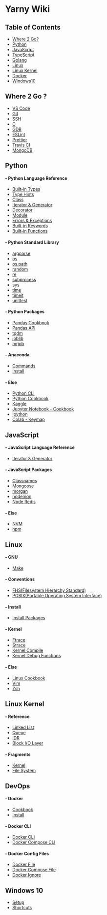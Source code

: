 Yarny Wiki
==========

Table of Contents
-----------------
- [Where 2 Go?](#where-2-go)
- [Python](#python)
- [JavaScript](#javascript)
- [TypeScript](#typescript)
- [Golang](#golang)
- [Linux](#linux)
- [Linux Kernel](#linux-kernel)
- [Docker](#docker)
- [Windows10](#windows10)

Where 2 Go ?
------------
- [VS Code](./where/vscode.md)
- [Git](./where/git.md)
- [SSH](./where/ssh.md)
- [C](./where/c.md)
- [GDB](./where/gdb.md)
- [ESLint](./where/eslint.md)
- [Prettier](./where/prettier.md)
- [Travis CI](./where/travis_ci.md)
- [MongoDB](./where/mongodb.md)

Python
------
#### - Python Language Reference
- [Built-in Types](./python/language_reference/built-in_types.md)
- [Type Hints](./python/language_reference/type_hints.md)
- [Class](./python/language_reference/class.md)
- [Iterator & Generator](./python/language_reference/iterator_&_generator.md)
- [Decorator](./python/language_reference/decorator.md)
- [Module](./python/language_reference/module.md)
- [Errors & Exceptions](./python/language_reference/errors_&_exceptions.md)
- [Built-in Keywords](./python/language_reference/built-in_keywords.md)
- [Built-in Functions](./python/language_reference/built-in_functions.md)
#### - Python Standard Library
- [argparse](./python/library/argparse.md)
- [os](./python/library/os.md)
- [os.path](./python/library/os.path.md)
- [random](./python/library/random.md)
- [re](./python/library/re.md)
- [subprocess](./python/library/subprocess.md)
- [sys](./python/library/sys.md)
- [time](./python/library/time.md)
- [timeit](./python/library/timeit.md)
- [unittest](./python/library/unittest.md)
#### - Python Packages
- [Pandas Cookbook](./python/packages/pandas_cookbook.md)
- [Pandas API](./python/packages/pandas_api.md)
- [tqdm](./python/packages/tqdm.md)
- [joblib](./python/packages/joblib.md)
- [mrjob](./python/packages/mrjob.md)
<!-- - [NumPy](./python/packages/numpy.md) -->
#### - Anaconda
- [Commands](./python/anaconda/commands.md)
- [Install](./python/anaconda/install.md)
#### - Else
- [Python CLI](./python/else/python_cli.md)
- [Python Cookbook](./python/else/python_cookbook.md)
- [Kaggle](./python/else/kaggle.md)
- [Jupyter Notebook - Cookbook](./python/else/jupyter_notebook_cookbook.md)
- [Ipython](./python/else/ipython.md)
- [Colab - Keymap](./python/else/colab_keymap.md)

JavaScript
----------
#### - JavaScript Language Reference
- [Iterator & Generator](./javascript/language_reference/iterator_&_generator.md)
#### - JavaScript Packages
- [Classnames](./javascript/packages/classnames.md)
- [Mongoose](./javascript/packages/mongoose.md)
- [morgan](./javascript/packages/morgan.md)
- [nodemon](./javascript/packages/nodemon.md)
- [Node Redis](./javascript/packages/node_redis.md)
#### - Else
- [NVM](./javascript/else/nvm.md)
- [npm](./javascript/else/npm.md)

Linux
-----
#### - GNU
- [Make](./linux/gnu/make.md)
#### - Conventions
- [FHS(Filesystem Hierarchy Standard)](./linux/conventions/fhs.md)
- [POSIX(Portable Operating System Interface)](./linux/conventions/posix.md)
#### - Install
- [Install Packages](./linux/install/install_packages.md)
#### - Kernel
- [Ftrace](./linux/kernel/ftrace.md)
- [Strace](./linux/kernel/strace.md)
- [Kernel Compile](./linux/kernel/compile.md)
- [Kernel Debug Functions](./linux/kernel/debug_funcs.md)
#### - Else
- [Linux Cookbook](./linux/else/linux_cookbook.md)
- [Vim](./linux/else/vim.md)
- [Zsh](./linux/else/zsh.md)

Linux Kernel
------------
#### - Reference
- [Linked List](./linux_kernel/reference/linked_list.md)
- [Queue](./linux_kernel/reference/queue.md)
- [IDR](./linux_kernel/reference/idr.md)
- [Block I/O Layer](./linux_kernel/reference/block_io_layer.md)
#### - Fragments
- [Kernel](./linux_kernel/fragments/kernel.md)
- [File System](./linux_kernel/fragments/fs.md)

DevOps
------
#### - Docker
- [Cookbook](./devops/cookbook.md)
- [Install](./devops/install.md)
#### - Docker CLI
- [Docker CLI](./devops/docker_cli.md)
- [Docker Compose CLI](./devops/docker-compose_cli.md)
#### - Docker Config Files
- [Docker File](./devops/docker_file.md)
- [Docker Compose File](./devops/docker_compose_file.md)
- [Docker Ignore](./devops/docker_ignore.md)

Windows 10
----------
- [Setup](./windows_10/setup.md)
- [Shortcuts](./windows_10/shortcuts.md)

<!-- TypeScript
----------
### - Cookbook
- [Style Guide](./typescript/cookbook/style_guide.md)
### - Grammer
- [Types](./typescript/grammer/types.md)
- [Else](./typescript/grammer/else.md)
### - Packages
- [NestJs](./typescript/packages/nestjs.md)
### - Settings
- [tsconfig.json](./typescript/settings/tsconfigjson.md) -->

<!-- Golang
------
- [Grammer](./golang/grammer.md)
- [Install](./golang/install.md) -->